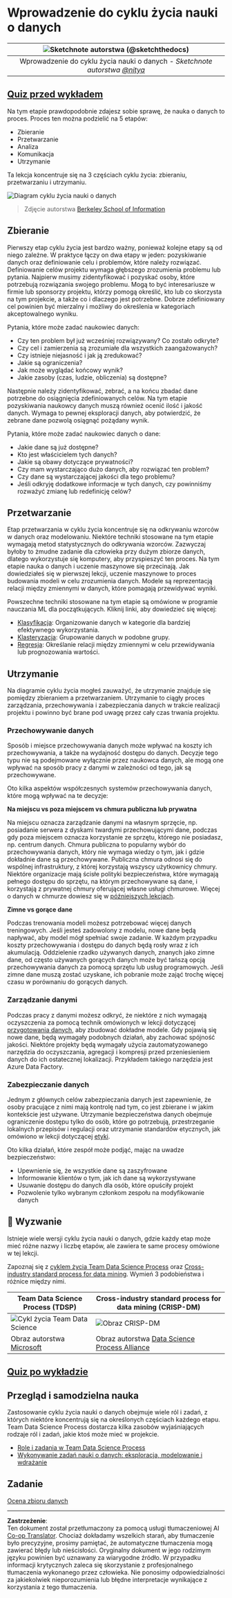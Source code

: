 <!--
CO_OP_TRANSLATOR_METADATA:
{
  "original_hash": "79ca8a5a3135e94d2d43f56ba62d5205",
  "translation_date": "2025-09-04T14:41:50+00:00",
  "source_file": "4-Data-Science-Lifecycle/14-Introduction/README.md",
  "language_code": "pl"
}
-->
# Wprowadzenie do cyklu życia nauki o danych

|![ Sketchnote autorstwa [(@sketchthedocs)](https://sketchthedocs.dev) ](../../sketchnotes/14-DataScience-Lifecycle.png)|
|:---:|
| Wprowadzenie do cyklu życia nauki o danych - _Sketchnote autorstwa [@nitya](https://twitter.com/nitya)_ |

## [Quiz przed wykładem](https://red-water-0103e7a0f.azurestaticapps.net/quiz/26)

Na tym etapie prawdopodobnie zdajesz sobie sprawę, że nauka o danych to proces. Proces ten można podzielić na 5 etapów:

- Zbieranie
- Przetwarzanie
- Analiza
- Komunikacja
- Utrzymanie

Ta lekcja koncentruje się na 3 częściach cyklu życia: zbieraniu, przetwarzaniu i utrzymaniu.

![Diagram cyklu życia nauki o danych](../../../../translated_images/data-science-lifecycle.a1e362637503c4fb0cd5e859d7552edcdb4aa629a279727008baa121f2d33f32.pl.jpg)  
> Zdjęcie autorstwa [Berkeley School of Information](https://ischoolonline.berkeley.edu/data-science/what-is-data-science/)

## Zbieranie

Pierwszy etap cyklu życia jest bardzo ważny, ponieważ kolejne etapy są od niego zależne. W praktyce łączy on dwa etapy w jeden: pozyskiwanie danych oraz definiowanie celu i problemów, które należy rozwiązać.  
Definiowanie celów projektu wymaga głębszego zrozumienia problemu lub pytania. Najpierw musimy zidentyfikować i pozyskać osoby, które potrzebują rozwiązania swojego problemu. Mogą to być interesariusze w firmie lub sponsorzy projektu, którzy pomogą określić, kto lub co skorzysta na tym projekcie, a także co i dlaczego jest potrzebne. Dobrze zdefiniowany cel powinien być mierzalny i możliwy do określenia w kategoriach akceptowalnego wyniku.

Pytania, które może zadać naukowiec danych:
- Czy ten problem był już wcześniej rozwiązywany? Co zostało odkryte?
- Czy cel i zamierzenia są zrozumiałe dla wszystkich zaangażowanych?
- Czy istnieje niejasność i jak ją zredukować?
- Jakie są ograniczenia?
- Jak może wyglądać końcowy wynik?
- Jakie zasoby (czas, ludzie, obliczenia) są dostępne?

Następnie należy zidentyfikować, zebrać, a na końcu zbadać dane potrzebne do osiągnięcia zdefiniowanych celów. Na tym etapie pozyskiwania naukowcy danych muszą również ocenić ilość i jakość danych. Wymaga to pewnej eksploracji danych, aby potwierdzić, że zebrane dane pozwolą osiągnąć pożądany wynik.

Pytania, które może zadać naukowiec danych o dane:
- Jakie dane są już dostępne?
- Kto jest właścicielem tych danych?
- Jakie są obawy dotyczące prywatności?
- Czy mam wystarczająco dużo danych, aby rozwiązać ten problem?
- Czy dane są wystarczającej jakości dla tego problemu?
- Jeśli odkryję dodatkowe informacje w tych danych, czy powinniśmy rozważyć zmianę lub redefinicję celów?

## Przetwarzanie

Etap przetwarzania w cyklu życia koncentruje się na odkrywaniu wzorców w danych oraz modelowaniu. Niektóre techniki stosowane na tym etapie wymagają metod statystycznych do odkrywania wzorców. Zazwyczaj byłoby to żmudne zadanie dla człowieka przy dużym zbiorze danych, dlatego wykorzystuje się komputery, aby przyspieszyć ten proces. Na tym etapie nauka o danych i uczenie maszynowe się przecinają. Jak dowiedziałeś się w pierwszej lekcji, uczenie maszynowe to proces budowania modeli w celu zrozumienia danych. Modele są reprezentacją relacji między zmiennymi w danych, które pomagają przewidywać wyniki.

Powszechne techniki stosowane na tym etapie są omówione w programie nauczania ML dla początkujących. Kliknij linki, aby dowiedzieć się więcej:

- [Klasyfikacja](https://github.com/microsoft/ML-For-Beginners/tree/main/4-Classification): Organizowanie danych w kategorie dla bardziej efektywnego wykorzystania.
- [Klasteryzacja](https://github.com/microsoft/ML-For-Beginners/tree/main/5-Clustering): Grupowanie danych w podobne grupy.
- [Regresja](https://github.com/microsoft/ML-For-Beginners/tree/main/2-Regression): Określanie relacji między zmiennymi w celu przewidywania lub prognozowania wartości.

## Utrzymanie

Na diagramie cyklu życia mogłeś zauważyć, że utrzymanie znajduje się pomiędzy zbieraniem a przetwarzaniem. Utrzymanie to ciągły proces zarządzania, przechowywania i zabezpieczania danych w trakcie realizacji projektu i powinno być brane pod uwagę przez cały czas trwania projektu.

### Przechowywanie danych

Sposób i miejsce przechowywania danych może wpływać na koszty ich przechowywania, a także na wydajność dostępu do danych. Decyzje tego typu nie są podejmowane wyłącznie przez naukowca danych, ale mogą one wpływać na sposób pracy z danymi w zależności od tego, jak są przechowywane.

Oto kilka aspektów współczesnych systemów przechowywania danych, które mogą wpływać na te decyzje:

**Na miejscu vs poza miejscem vs chmura publiczna lub prywatna**

Na miejscu oznacza zarządzanie danymi na własnym sprzęcie, np. posiadanie serwera z dyskami twardymi przechowującymi dane, podczas gdy poza miejscem oznacza korzystanie ze sprzętu, którego nie posiadasz, np. centrum danych. Chmura publiczna to popularny wybór do przechowywania danych, który nie wymaga wiedzy o tym, jak i gdzie dokładnie dane są przechowywane. Publiczna chmura odnosi się do wspólnej infrastruktury, z której korzystają wszyscy użytkownicy chmury. Niektóre organizacje mają ścisłe polityki bezpieczeństwa, które wymagają pełnego dostępu do sprzętu, na którym przechowywane są dane, i korzystają z prywatnej chmury oferującej własne usługi chmurowe. Więcej o danych w chmurze dowiesz się w [późniejszych lekcjach](https://github.com/microsoft/Data-Science-For-Beginners/tree/main/5-Data-Science-In-Cloud).

**Zimne vs gorące dane**

Podczas trenowania modeli możesz potrzebować więcej danych treningowych. Jeśli jesteś zadowolony z modelu, nowe dane będą napływać, aby model mógł spełniać swoje zadanie. W każdym przypadku koszty przechowywania i dostępu do danych będą rosły wraz z ich akumulacją. Oddzielenie rzadko używanych danych, znanych jako zimne dane, od często używanych gorących danych może być tańszą opcją przechowywania danych za pomocą sprzętu lub usług programowych. Jeśli zimne dane muszą zostać uzyskane, ich pobranie może zająć trochę więcej czasu w porównaniu do gorących danych.

### Zarządzanie danymi

Podczas pracy z danymi możesz odkryć, że niektóre z nich wymagają oczyszczenia za pomocą technik omówionych w lekcji dotyczącej [przygotowania danych](https://github.com/microsoft/Data-Science-For-Beginners/tree/main/2-Working-With-Data/08-data-preparation), aby zbudować dokładne modele. Gdy pojawią się nowe dane, będą wymagały podobnych działań, aby zachować spójność jakości. Niektóre projekty będą wymagały użycia zautomatyzowanego narzędzia do oczyszczania, agregacji i kompresji przed przeniesieniem danych do ich ostatecznej lokalizacji. Przykładem takiego narzędzia jest Azure Data Factory.

### Zabezpieczanie danych

Jednym z głównych celów zabezpieczania danych jest zapewnienie, że osoby pracujące z nimi mają kontrolę nad tym, co jest zbierane i w jakim kontekście jest używane. Utrzymanie bezpieczeństwa danych obejmuje ograniczenie dostępu tylko do osób, które go potrzebują, przestrzeganie lokalnych przepisów i regulacji oraz utrzymanie standardów etycznych, jak omówiono w lekcji dotyczącej [etyki](https://github.com/microsoft/Data-Science-For-Beginners/tree/main/1-Introduction/02-ethics).

Oto kilka działań, które zespół może podjąć, mając na uwadze bezpieczeństwo:
- Upewnienie się, że wszystkie dane są zaszyfrowane
- Informowanie klientów o tym, jak ich dane są wykorzystywane
- Usuwanie dostępu do danych dla osób, które opuściły projekt
- Pozwolenie tylko wybranym członkom zespołu na modyfikowanie danych

## 🚀 Wyzwanie

Istnieje wiele wersji cyklu życia nauki o danych, gdzie każdy etap może mieć różne nazwy i liczbę etapów, ale zawiera te same procesy omówione w tej lekcji.

Zapoznaj się z [cyklem życia Team Data Science Process](https://docs.microsoft.com/en-us/azure/architecture/data-science-process/lifecycle) oraz [Cross-industry standard process for data mining](https://www.datascience-pm.com/crisp-dm-2/). Wymień 3 podobieństwa i różnice między nimi.

|Team Data Science Process (TDSP)|Cross-industry standard process for data mining (CRISP-DM)|
|--|--|
|![Cykl życia Team Data Science](../../../../translated_images/tdsp-lifecycle2.e19029d598e2e73d5ef8a4b98837d688ec6044fe332c905d4dbb69eb6d5c1d96.pl.png) | ![Obraz CRISP-DM](../../../../translated_images/CRISP-DM.8bad2b4c66e62aa75278009e38e3e99902c73b0a6f63fd605a67c687a536698c.pl.png) |
| Obraz autorstwa [Microsoft](https://docs.microsoft.comazure/architecture/data-science-process/lifecycle) | Obraz autorstwa [Data Science Process Alliance](https://www.datascience-pm.com/crisp-dm-2/) |

## [Quiz po wykładzie](https://ff-quizzes.netlify.app/en/ds/)

## Przegląd i samodzielna nauka

Zastosowanie cyklu życia nauki o danych obejmuje wiele ról i zadań, z których niektóre koncentrują się na określonych częściach każdego etapu. Team Data Science Process dostarcza kilka zasobów wyjaśniających rodzaje ról i zadań, jakie ktoś może mieć w projekcie.

* [Role i zadania w Team Data Science Process](https://docs.microsoft.com/en-us/azure/architecture/data-science-process/roles-tasks)  
* [Wykonywanie zadań nauki o danych: eksploracja, modelowanie i wdrażanie](https://docs.microsoft.com/en-us/azure/architecture/data-science-process/execute-data-science-tasks)

## Zadanie

[Ocena zbioru danych](assignment.md)

---

**Zastrzeżenie**:  
Ten dokument został przetłumaczony za pomocą usługi tłumaczeniowej AI [Co-op Translator](https://github.com/Azure/co-op-translator). Chociaż dokładamy wszelkich starań, aby tłumaczenie było precyzyjne, prosimy pamiętać, że automatyczne tłumaczenia mogą zawierać błędy lub nieścisłości. Oryginalny dokument w jego rodzimym języku powinien być uznawany za wiarygodne źródło. W przypadku informacji krytycznych zaleca się skorzystanie z profesjonalnego tłumaczenia wykonanego przez człowieka. Nie ponosimy odpowiedzialności za jakiekolwiek nieporozumienia lub błędne interpretacje wynikające z korzystania z tego tłumaczenia.